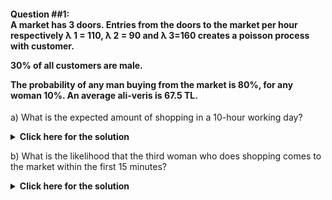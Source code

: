<h4> Question  ##1: <br/>
A market has 3 doors. Entries from the doors to the market per hour respectively &lambda; 1 = 110, &lambda; 2 = 90 and &lambda; 3=160 creates a poisson process with customer. <br/>

30% of all customers are male. <br/>

The probability of any man buying from the market is 80%, for any woman 10%. An average ali-veris is 67.5 TL. <br/> </h4>

a) What is the expected amount of shopping in a 10-hour working day?


</div>
<details>
  <summary><b>Click here for the solution</b></summary>
<br>
<div id="q1" class="collapse">

Customers entering through all doors create independent poisson processes. <br/> 
&lambda; 1 + &lambda; 2 + &lambda; 3 = &lambda; <br/>
&lambda; = 110 + 90 + 160 = 360 customers / hour creates a fast composite poisson process. <br/>

---
Since 30% of all customers are men, separating this total process, 
the speed of the process created by male customers <br/> 
&lambda; Male = 360 * 0.30 = 108 customers / hour, <br/> 
the process created by female customers is <br/>
&lambda; Female = 360 * 0.70 = 252 customers / hour. <br/>

These two poisson processes are independent of each other. <br/>

---
If we distinguish the male fast poisson process again with similar thinking as "shopping" and "non-shopping" male customers: <br/>

- Speed ​​of male customers shopping: <br/>
&lambda; Male, S = 108 * 0.80 = 86.4 customers / hour <br/>

- Speed ​​of male customers who do not shopping: <br/>
&lambda; 1 Male, S'= 108 * 0.20 = 21.6 customer / hour. <br/>

- Speed ​​of female customers shopping: <br/>
&lambda; Female, S = 252 * 0.10 = 25.2 customers / hour <br/>

- Speed ​​of female customers who do not shopping: <br/>
&lambda; 1 Female, S'= 252 * 0.90 = 226.8 customer / hour. <br/>

---

So on a 10-hour workday <br/>

E [Z <sub> t </sub>] = E [N <sub> t </sub> <sup> Male, S </sup> + N <sub> t </sub> <sup> Female, S </sup>] = E [N <sub> t </sub> <sup> Male, S </sup>] + E [N <sub> t </sub> <sup> Female, S </sup> ] = & lambda; <sub>t</sub> <sup> Male, S </sup> + & lambda; <sub>t</sub> <sup> Female, S </sup> = 86.4 * 10 + 25.2 * 10 = 1116 customer / hour and <br/>

Expected amount of shopping in a 10-hour working day as the average basket is 67.5 TL: <br/>

1116 * 67.5 TL = **75 330 TL.**

</div>
</details>



b) What is the likelihood that the third woman who does shopping comes to the market within the first 15 minutes?

</div>
<details>
  <summary><b>Click here for the solution</b></summary>
<br>
<div id="q1" class="collapse">
  
<img src="https://latex.codecogs.com/gif.latex?p(T_3&space;\leq&space;15_(mins))&space;=&space;p(T_3&space;\leq&space;1/4_(hours))&space;=&space;1-&space;\sum_{k=0}^{2}\frac{e^{-\lambda(Female,&space;S)^t}\lambda_((Female,S)^t)^{Female}}{Female_k!}" title="p(T_3 \leq 15_(mins)) = p(T_3 \leq 1/4_(hours)) = 1- \sum_{k=0}^{2}\frac{e^{-\lambda(Female, S)^t}\lambda_((Female,S)^t)^{Female}}{Female_k!}" />




</div>
</details>

